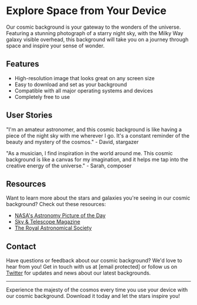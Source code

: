 <!--font:Poppins-->

# Explore Space from Your Device

Our cosmic background is your gateway to the wonders of the universe. Featuring a stunning photograph of a starry night sky, with the Milky Way galaxy visible overhead, this background will take you on a journey through space and inspire your sense of wonder.

## Features

- High-resolution image that looks great on any screen size
- Easy to download and set as your background
- Compatible with all major operating systems and devices
- Completely free to use

## User Stories

"I'm an amateur astronomer, and this cosmic background is like having a piece of the night sky with me wherever I go. It's a constant reminder of the beauty and mystery of the cosmos." - David, stargazer

"As a musician, I find inspiration in the world around me. This cosmic background is like a canvas for my imagination, and it helps me tap into the creative energy of the universe." - Sarah, composer

## Resources

Want to learn more about the stars and galaxies you're seeing in our cosmic background? Check out these resources:

- [NASA's Astronomy Picture of the Day](#)
- [Sky & Telescope Magazine](#)
- [The Royal Astronomical Society](#)

## Contact

Have questions or feedback about our cosmic background? We'd love to hear from you! Get in touch with us at [email protected] or follow us on [Twitter](#) for updates and news about our latest backgrounds.

---

Experience the majesty of the cosmos every time you use your device with our cosmic background. Download it today and let the stars inspire you!

<!--

Write me content for website with wallpaper which alt text is:

"A photograph of a starry night sky, with the Milky Way galaxy visible overhead."

The name/title of the page should not be 1:1 copy of the alt text but rather a real content of the website which is using this wallpaper.

- Use markdown format 
- Start with heading
- Heading should be short and concise
- The content should look like a real website 
- The website should not be about the wallpaper, wallpaper is just a related background
- Heading should be contain work "wallpaper" or "background"
- Include real sections like references, contact, user stories, etc. use things relevant to the page purpose.
- Feel free to use structure like headings, bullets, numbering, blockquotes, paragraphs, horizontal lines, etc.
- You can use formatting like bold or _italic_
- You can include UTF-8 emojis
- Links should be only #hash anchors (and you can refer to the document itself)
- Do not include images


---


# Night Sky Wallpaper: Bring the Stars to Your Screen

Looking for a way to add some celestial magic to your desktop or phone? Our Night Sky Wallpaper is the perfect choice! Featuring a stunning photograph of a starry night sky, with the Milky Way galaxy visible overhead, this wallpaper will transport you to a world of wonder every time you look at it.

## Features

- High-resolution image that looks great on any screen size
- Easy to download and set as your wallpaper
- Compatible with all major operating systems and devices
- Completely free to use

## User Stories

"I love stargazing, but I can't always get outside to see the stars. Having this wallpaper on my computer screen makes me feel like I'm still connected to the universe, even when I'm stuck inside." - Jane, amateur astronomer

"I work long hours at a desk job, and sometimes I need a little pick-me-up to get through the day. Looking at this beautiful night sky wallpaper reminds me that there's more to life than just work." - Mark, office worker

## References

Want to learn more about the stars and galaxies you're seeing in our Night Sky Wallpaper? Check out these resources:

- [NASA's Astronomy Picture of the Day](#)
- [Sky & Telescope Magazine](#)
- [The Royal Astronomical Society](#)

## Contact

Have questions or feedback about our Night Sky Wallpaper? We'd love to hear from you! Get in touch with us at [email protected] or follow us on [Twitter](#) for updates and news about our latest wallpapers.

---

Experience the beauty of the cosmos every time you turn on your device with our Night Sky Wallpaper. Download it today and let the stars shine bright on your screen!


---


Heading should not include word "wallpaper". The website should not be about the wallpaper itself, wallpaper is just a related background, rewrite whole content.


---


# Explore the Wonders of the Night Sky with Our Cosmic Background

Looking for a way to add a touch of magic to your digital experience? Our cosmic background is the perfect choice! Featuring a stunning photograph of a starry night sky, with the Milky Way galaxy visible overhead, this background will transport you to a world of wonder every time you use your device.

## Features

- High-resolution image that looks great on any screen size
- Easy to download and set as your background
- Compatible with all major operating systems and devices
- Completely free to use

## User Stories

"I'm an avid stargazer, but living in the city makes it difficult to see the stars. Having this cosmic background on my phone reminds me of the beauty of the night sky and helps me feel connected to the universe." - Sarah, amateur astronomer

"As a writer, I spend a lot of time staring at my computer screen. This cosmic background inspires me to dream big and reach for the stars." - John, author

## Resources

Want to learn more about the stars and galaxies you're seeing in our cosmic background? Check out these resources:

- [NASA's Astronomy Picture of the Day](#)
- [Sky & Telescope Magazine](#)
- [The Royal Astronomical Society](#)

## Contact

Have questions or feedback about our cosmic background? We'd love to hear from you! Get in touch with us at [email protected] or follow us on [Twitter](#) for updates and news about our latest backgrounds.

---

Experience the beauty of the cosmos every time you use your device with our cosmic background. Download it today and let the stars inspire you!


---


Heading is too long, rewrite whole content.


---


# Our Cosmic Background: A Window to the Universe

Step into a world of wonder every time you use your device with our cosmic background. Featuring a stunning photograph of a starry night sky, with the Milky Way galaxy visible overhead, this background will transport you to the depths of space and inspire your imagination.

## Features

- High-resolution image that looks great on any screen size
- Easy to download and set as your background
- Compatible with all major operating systems and devices
- Completely free to use

## User Stories

"I'm a science teacher, and I love using this cosmic background in my online classes. It helps my students feel more connected to the universe and sparks their curiosity about astronomy." - Emily, educator

"As an artist, I'm always looking for inspiration in the world around me. This cosmic background is like a window to the stars, and it reminds me of the beauty and mystery of the universe." - Alex, painter

## Resources

Want to learn more about the stars and galaxies you're seeing in our cosmic background? Check out these resources:

- [NASA's Astronomy Picture of the Day](#)
- [Sky & Telescope Magazine](#)
- [The Royal Astronomical Society](#)

## Contact

Have questions or feedback about our cosmic background? We'd love to hear from you! Get in touch with us at [email protected] or follow us on [Twitter](#) for updates and news about our latest backgrounds.

---

Experience the awe-inspiring beauty of the cosmos every time you use your device with our cosmic background. Download it today and let the stars ignite your imagination!


---


Heading is too long, rewrite whole content.


---


# Cosmic Background: Explore the Universe from Your Device

Our cosmic background is your gateway to the wonders of the universe. Featuring a stunning photograph of a starry night sky, with the Milky Way galaxy visible overhead, this background will take you on a journey through space and inspire your sense of wonder.

## Features

- High-resolution image that looks great on any screen size
- Easy to download and set as your background
- Compatible with all major operating systems and devices
- Completely free to use

## User Stories

"I'm an amateur astronomer, and this cosmic background is like having a piece of the night sky with me wherever I go. It's a constant reminder of the beauty and mystery of the cosmos." - David, stargazer

"As a musician, I find inspiration in the world around me. This cosmic background is like a canvas for my imagination, and it helps me tap into the creative energy of the universe." - Sarah, composer

## Resources

Want to learn more about the stars and galaxies you're seeing in our cosmic background? Check out these resources:

- [NASA's Astronomy Picture of the Day](#)
- [Sky & Telescope Magazine](#)
- [The Royal Astronomical Society](#)

## Contact

Have questions or feedback about our cosmic background? We'd love to hear from you! Get in touch with us at [email protected] or follow us on [Twitter](#) for updates and news about our latest backgrounds.

---

Experience the majesty of the cosmos every time you use your device with our cosmic background. Download it today and let the stars inspire you!


---


Write me a Google font which is best fitting for the website.

Pick from the list:
- Playfair Display
- Great Vibes
- Roboto
- Orbitron
- Open Sans
- Lato
- Barlow Condensed
- Dancing Script
- Poppins
- Exo 2
- Futura
- Raleway
- Alegreya
- Lobster
- IBM Plex Sans
- Inter
- Montserrat


Write just the font name nothing else.


---


Poppins

-->
